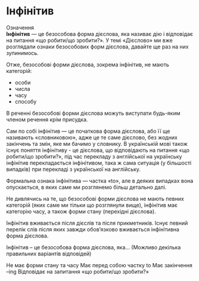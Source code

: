 # Iнфiнiтив

<div class="space">
<div class="eoz-wrap">
<span class="eoz">Означення</span>
<div class="eoz-text">
<b>Інфінітив</b> — це безособова форма дієслова, яка називає дію і відповідає на питання «що робити/що зробити?». У темі «Дієслово» ми вже розглядали ознаки безособових форм дієслова, давайте ще раз на них зупинимось.
</div>
</div>
</div>

<p>Отже, безособові форми дієслова, зокрема інфінітив, не мають категорій:</p>

<ul>
<li>особи</li>
<li>числа</li>
<li>часу</li>
<li>способу</li>
</ul>

<p>В реченні безособові форми дієслова можуть виступати будь-яким членом речення крім присудка.</p>

<p>Сам по собі інфінітив — це початкова форма дієслова, або її ще називають «словниковою», адже це те саме дієслово, без жодних закінчень та змін, яке ми бачимо у словнику. В українській мові також існує поняття інфінітиву - це дієслова, що відповідають на питання «що робити/що зробити?», під час перекладу з англійської на українську інфінітив перекладається інфінітивом, така ж сама ситуація (у більшості випадків) при перекладі з української на англійську.</p>

<p>Формальна ознака інфінітива — частка «to», але в деяких випадках вона опускається, в яких саме ми розглянемо більш детально далі.</p>

<p>Не дивлячись на те, що безособові форми дієслова не мають певних категорій (яких саме ми тільки що розглянули вище), інфінітив має категорію часу, а також форми стану (перехідні дієслова).</p>

<p>Інфінітив вживається після дієслів та після прикметників. Існує певний перелік слів після яких завжди обов’язково вживається інфінітивна форма дієслова.</p>

<quiz correctLabel="correct" incorrectLabel="incorrect" checkLabel="check">
    <question multiple>
        <p>Інфінітив – це безособова форма дієслова, яка... (Можливо декілька правильних варіантів відповідей)</p>
        <answer>Не має форми стану та часу</answer>
        <answer correct>Має перед собою частку to</answer>
        <answer>Має закінчення –ing</answer>
        <answer correct>Відповідає на запитання «що робити/що зробити?»</answer>
    </question>
</quiz>